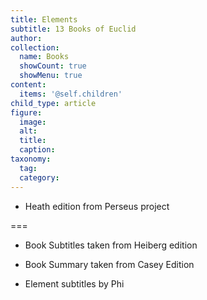```yaml
---
title: Elements
subtitle: 13 Books of Euclid
author:
collection:
  name: Books
  showCount: true
  showMenu: true
content:
  items: '@self.children'
child_type: article
figure:
  image:
  alt:
  title:
  caption:
taxonomy:
  tag:
  category:
---
```


- Heath edition from Perseus project

===

- Book Subtitles taken from Heiberg edition

- Book Summary taken from Casey Edition

- Element subtitles by Phi
